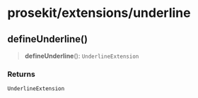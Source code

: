 # prosekit/extensions/underline

<a id="defineUnderline" name="defineUnderline"></a>

## defineUnderline()

> **defineUnderline**(): `UnderlineExtension`

### Returns

`UnderlineExtension`
